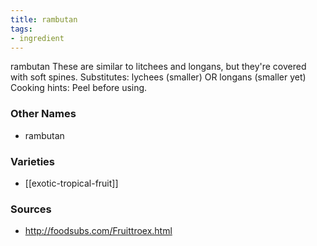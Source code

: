 ```yaml
---
title: rambutan
tags:
- ingredient
---
```

rambutan These are similar to litchees and longans, but they're covered with soft spines. Substitutes: lychees (smaller) OR longans (smaller yet) Cooking hints: Peel before using.

### Other Names

* rambutan

### Varieties

* [[exotic-tropical-fruit]]

### Sources
* http://foodsubs.com/Fruittroex.html
